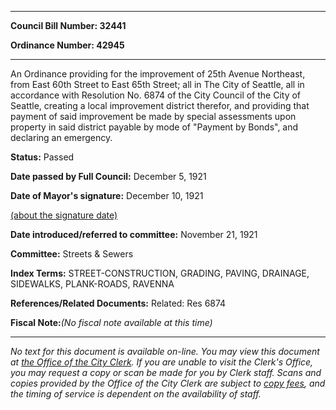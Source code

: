 

********

**Council Bill Number: 32441**
   
**Ordinance Number: 42945**
********

 An Ordinance providing for the improvement of 25th Avenue Northeast, from East 60th Street to East 65th Street; all in The City of Seattle, all in accordance with Resolution No. 6874 of the City Council of the City of Seattle, creating a local improvement district therefor, and providing that payment of said improvement be made by special assessments upon property in said district payable by mode of "Payment by Bonds", and declaring an emergency.

**Status:** Passed
   
**Date passed by Full Council:** December 5, 1921
   
**Date of Mayor's signature:** December 10, 1921
   
[(about the signature date)](/~public/approvaldate.htm)
   
   
   
**Date introduced/referred to committee:** November 21, 1921
   
**Committee:** Streets & Sewers
   
   
**Index Terms:** STREET-CONSTRUCTION, GRADING, PAVING, DRAINAGE, SIDEWALKS, PLANK-ROADS, RAVENNA

**References/Related Documents:** Related: Res 6874

**Fiscal Note:**_(No fiscal note available at this time)_
********

_No text for this document is available on-line. You may view this document at [the Office of the City Clerk](http://www.seattle.gov/leg/clerk/contactUs.htm). If you are unable to visit the Clerk's Office, you may request a copy or scan be made for you by Clerk staff. Scans and copies provided by the Office of the City Clerk are subject to [copy fees](http://clerk.seattle.gov/~public/clerkfees.htm), and the timing of service is dependent on the availability of staff._

